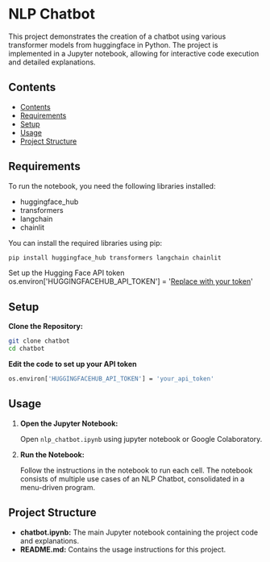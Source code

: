 # NLP Chatbot
This project demonstrates the creation of a chatbot using various transformer models from huggingface in Python. The project is implemented in a Jupyter notebook, allowing for interactive code execution and detailed explanations.

## Contents

- [Contents](#contents)
- [Requirements](#requirements)
- [Setup](#setup)
- [Usage](#usage)
- [Project Structure](#project-structure)

## Requirements

To run the notebook, you need the following libraries installed:

- huggingface_hub
- transformers
- langchain
- chainlit
  
You can install the required libraries using pip:

```bash
pip install huggingface_hub transformers langchain chainlit
```

Set up the Hugging Face API token
os.environ['HUGGINGFACEHUB_API_TOKEN'] = '[Replace with your token](https://huggingface.co/settings/tokens)'

## Setup

**Clone the Repository:**

   ```bash
   git clone chatbot
   cd chatbot
   ```

**Edit the code to set up your API token**

   ```bash
   os.environ['HUGGINGFACEHUB_API_TOKEN'] = 'your_api_token'
   ```

## Usage

1. **Open the Jupyter Notebook:**

   Open ```nlp_chatbot.ipynb``` using jupyter notebook or Google Colaboratory.

2. **Run the Notebook:**

   Follow the instructions in the notebook to run each cell. The notebook consists of multiple use cases of an NLP Chatbot, consolidated in a menu-driven program.

## Project Structure

- **chatbot.ipynb:** The main Jupyter notebook containing the project code and explanations.
- **README.md:** Contains the usage instructions for this project.
